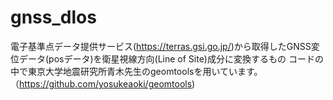 # gnss_dlos
電子基準点データ提供サービス(https://terras.gsi.go.jp/)から取得したGNSS変位データ(posデータ)を衛星視線方向(Line of Site)成分に変換するもの
コードの中で東京大学地震研究所青木先生のgeomtoolsを用いています。（https://github.com/yosukeaoki/geomtools)
